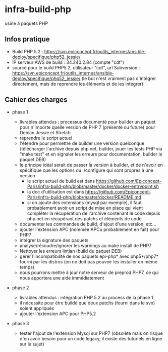 # infra-build-php
usine à paquets PHP

## Infos pratique

* Build PHP 5.2 : https://svn.epiconcept.fr/outils_internes/ansible-deploy/specifique/php52_jessie/
* IP serveur AWS de build : 34.240.2.84 (compte "cdt")
* source pour le build PHP5.2, utilisateur "cdt", url Subversion : https://svn.epiconcept.fr/outils_internes/ansible-deploy/specifique/php52_jessie/ (le but n'est vraiment pas d'intégrer directement, mais de reprendre les éléments et de les intégrer)

## Cahier des charges

* phase 1
  * livrables attendus : processus documenté pour builder un paquet pour n'importe quelle version de PHP 7 (présente ou future)  pour Debian Jessie et Stretch
  * reprendre le script actuel
  * l'étendre pour permettre de builder une version quelconque (télécharger l'archive depuis php.net, builder, jouer les tests PHP via "make test" et en signaler les erreurs pour documentation, builder le paquet DEB)
  * le principe idéal serait de passer la version à builder, et de n'avoir en spécifique que les options du ./configure qui sont propres à une version
    * le script actuel de build est dans https://github.com/Epiconcept-Paris/infra-build-php/blob/master/docker/docker-entrypoint.sh
    * la doc d'utilisation est dans https://github.com/Epiconcept-Paris/infra-build-php/blob/master/docker/README.md
    * si on ajoute des extensions (mysql par exemple), il faut probablement avoir un script de mise en place qui vient compléter la récupération de l'archive contenant le code depuis php.net en récupérant des patchs et éléments de code
  * documenter les commandes de build, d'ajout d'une version, etc...
  * ajouter l'extension APC (nommée APCu probablement en fait) pour PHP7
  * intégrer la signature des paquets
  * analyse/résoudre/ignorer les warnings au make install de PHP7
  * Nettoyer les erreurs lintian (build du paquet DEB)
  * gérer l'incompatibilité de nos paquets epi-php* avec php5*/php7* fourni par les distros (on ne doit pas pouvoir les installer en même temps)
  * nous pourrons mettre à jour notre serveur de preprod PHP7, ce qui nous apportera une aide immédiatement
  
* phase 2
  * livrables attendus : intégration PHP 5.2 au process de la phase 1
  * il nécessite pour être buildé que deux patchs (fourni dans le svn) soient appliqués
  * ajouter l'extension APC pour PHP5.2
  
* phase 3
  * tester l'ajout de l'extension Mysql sur PHP7 (obsolète mais on risque d'en avoir besoin pour un code legacy, il existe des tutoriels en ligne sur le sujet)
  
